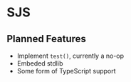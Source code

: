 # SJS
## Planned Features
+ Implement `test()`, currently a no-op
+ Embeded stdlib
+ Some form of TypeScript support
